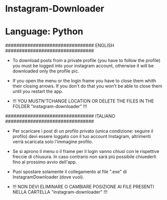 # Instagram-Downloader

# Language: Python

################################
ENGLISH
################################

- To download posts from a private profile (you have to follow the profile) you must be logged into your instagram account, otherwise it will be downloaded only the profile pic.
  
- If you open the menu or the login frame you have to close them whith their closing arrows. If you don't do that you won't be able to close them until you restart the app.
  
- !!! YOU MUSTN'TCHANGE LOCATION OR DELETE THE FILES IN THE FOLDER "instagram-downloader" !!!

################################
ITALIANO
################################

- Per scaricare i post di un profilo privato (unica condizione: seguire il profilo) devi essere loggato con il tuo account Instagram, altrimenti verrà scaricata solo l'immagine profilo.
  
- Se si aprono il menu o il frame per il login vanno chiusi con le rispettive freccie di chiusura. In caso contrario non sarà più possibile chiuederli fino al prossimo avvio dell'app.

- Puoi spostare solamente il collegamento al file ".exe" di InstagramDownloader (dove vuoi).
  
- !!! NON DEVI ELIMINARE O CAMBIARE POSIZIONE AI FILE PRESENTI NELLA CARTELLA "instagram-downloader" !!!
